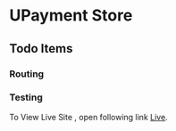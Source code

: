 # UPayment Store

## Todo Items

### Routing
### Testing



To View Live Site , open following link 
[Live](https://reactjs.org/).
